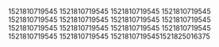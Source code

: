 1521810719545
1521810719545
1521810719545
1521810719545
1521810719545
1521810719545
1521810719545
1521810719545
1521810719545
1521810719545
1521810719545
1521810719545
1521810719545
1521810719545
15218107195451521825016375